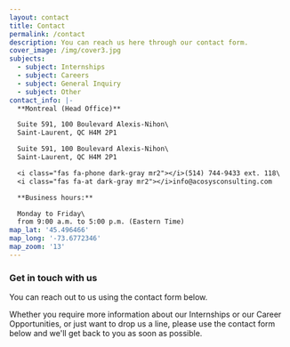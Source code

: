 ```yaml
---
layout: contact
title: Contact
permalink: /contact
description: You can reach us here through our contact form.
cover_image: /img/cover3.jpg
subjects:
  - subject: Internships
  - subject: Careers
  - subject: General Inquiry
  - subject: Other
contact_info: |-
  **Montreal (Head Office)**

  Suite 591, 100 Boulevard Alexis-Nihon\
  Saint-Laurent, QC H4M 2P1

  Suite 591, 100 Boulevard Alexis-Nihon\
  Saint-Laurent, QC H4M 2P1

  <i class="fas fa-phone dark-gray mr2"></i>(514) 744-9433 ext. 118\
  <i class="fas fa-at dark-gray mr2"></i>info@acosysconsulting.com

  **Business hours:**

  Monday to Friday\
  from 9:00 a.m. to 5:00 p.m. (Eastern Time)
map_lat: '45.496466'
map_long: '-73.6772346'
map_zoom: '13'
---
```

### Get in touch with us

You can reach out to us using the contact form below.

Whether you require more information about our Internships or our Career Opportunities, or just want to drop us a line, please use the contact form below and we'll get back to you as soon as possible.
